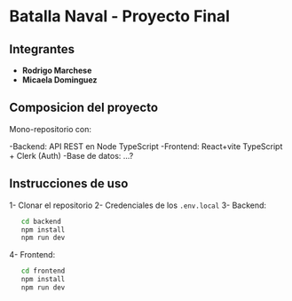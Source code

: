 # Batalla Naval - Proyecto Final

## Integrantes

- **Rodrigo Marchese**
- **Micaela Dominguez**

## Composicion del proyecto

Mono-repositorio con:

-Backend: API REST en Node TypeScript
-Frontend: React+vite TypeScript + Clerk (Auth)
-Base de datos: ...?

## Instrucciones de uso

1- Clonar el repositorio
2- Credenciales de los `.env.local`
3- Backend:

```bash
   cd backend
   npm install
   npm run dev
```

4- Frontend:

```bash
   cd frontend
   npm install
   npm run dev
```
